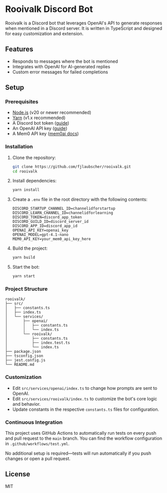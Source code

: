 # Rooivalk Discord Bot

Rooivalk is a Discord bot that leverages OpenAI's API to generate responses when mentioned in a Discord server. It is written in TypeScript and designed for easy customization and extension.

## Features
- Responds to messages where the bot is mentioned
- Integrates with OpenAI for AI-generated replies
- Custom error messages for failed completions

## Setup

### Prerequisites
- [Node.js](https://nodejs.org/) (v20 or newer recommended)
- [Yarn](https://yarnpkg.com/) (v1.x recommended)
- A Discord bot token ([guide](https://discord.com/developers/applications))
- An OpenAI API key ([guide](https://platform.openai.com/account/api-keys))
- A Mem0 API key ([mem0ai docs](https://mem0.ai/docs))

### Installation

1. Clone the repository:
   ```sh
   git clone https://github.com/fjlaubscher/rooivalk.git
   cd rooivalk
   ```
2. Install dependencies:
   ```sh
   yarn install
   ```
3. Create a `.env` file in the root directory with the following contents:
   ```env
   DISCORD_STARTUP_CHANNEL_ID=channelidforstartup
   DISCORD_LEARN_CHANNEL_ID=channelidforlearning
   DISCORD_TOKEN=discord_app_token
   DISCORD_GUILD_ID=discord_server_id
   DISCORD_APP_ID=discord_app_id
   OPENAI_API_KEY=openai_key
   OPENAI_MODEL=gpt-4.1-nano
   MEM0_API_KEY=your_mem0_api_key_here
   ```
4. Build the project:
   ```sh
   yarn build
   ```
5. Start the bot:
   ```sh
   yarn start
   ```

### Project Structure

```
rooivalk/
├── src/
│   ├── constants.ts
│   ├── index.ts
│   └── services/
│       ├── openai/
│       │   ├── constants.ts
│       │   └── index.ts
│       └── rooivalk/
│           ├── constants.ts
│           ├── index.test.ts
│           └── index.ts
├── package.json
├── tsconfig.json
├── jest.config.js
└── README.md
```

### Customization
- Edit `src/services/openai/index.ts` to change how prompts are sent to OpenAI.
- Edit `src/services/rooivalk/index.ts` to customize the bot's core logic and behavior.
- Update constants in the respective `constants.ts` files for configuration.

### Continuous Integration

This project uses GitHub Actions to automatically run tests on every push and pull request to the `main` branch. You can find the workflow configuration in `.github/workflows/test.yml`.

No additional setup is required—tests will run automatically if you push changes or open a pull request.

## License
MIT
